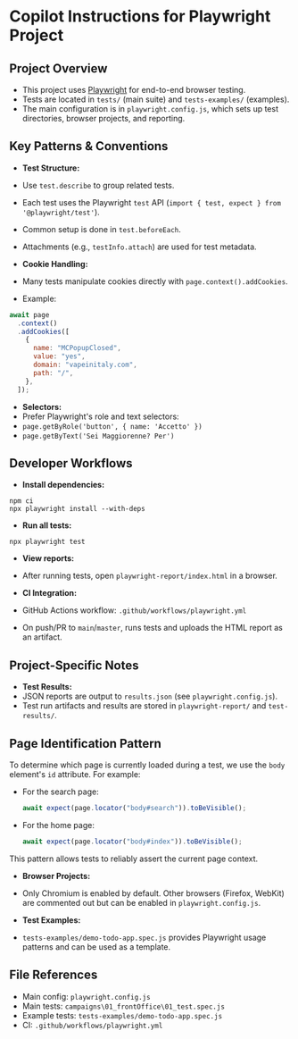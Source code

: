# Copilot Instructions for Playwright Project

## Project Overview

- This project uses [Playwright](https://playwright.dev/) for end-to-end browser testing.
- Tests are located in `tests/` (main suite) and `tests-examples/` (examples).
- The main configuration is in `playwright.config.js`, which sets up test directories, browser projects, and reporting.

## Key Patterns & Conventions

- **Test Structure:**
- Use `test.describe` to group related tests.
- Each test uses the Playwright `test` API (`import { test, expect } from '@playwright/test'`).
- Common setup is done in `test.beforeEach`.
- Attachments (e.g., `testInfo.attach`) are used for test metadata.

- **Cookie Handling:**
- Many tests manipulate cookies directly with `page.context().addCookies`.
- Example:

```js
await page
  .context()
  .addCookies([
    {
      name: "MCPopupClosed",
      value: "yes",
      domain: "vapeinitaly.com",
      path: "/",
    },
  ]);
```

- **Selectors:**
- Prefer Playwright's role and text selectors:
- `page.getByRole('button', { name: 'Accetto' })`
- `page.getByText('Sei Maggiorenne? Per')`

## Developer Workflows

- **Install dependencies:**

```
npm ci
npx playwright install --with-deps
```

- **Run all tests:**

```
npx playwright test
```

- **View reports:**
- After running tests, open `playwright-report/index.html` in a browser.

- **CI Integration:**
- GitHub Actions workflow: `.github/workflows/playwright.yml`
- On push/PR to `main`/`master`, runs tests and uploads the HTML report as an artifact.

## Project-Specific Notes

- **Test Results:**
- JSON reports are output to `results.json` (see `playwright.config.js`).
- Test run artifacts and results are stored in `playwright-report/` and `test-results/`.

## Page Identification Pattern

To determine which page is currently loaded during a test, we use the `body` element's `id` attribute. For example:

- For the search page:
  ```js
  await expect(page.locator("body#search")).toBeVisible();
  ```
- For the home page:
  ```js
  await expect(page.locator("body#index")).toBeVisible();
  ```

This pattern allows tests to reliably assert the current page context.

- **Browser Projects:**
- Only Chromium is enabled by default. Other browsers (Firefox, WebKit) are commented out but can be enabled in `playwright.config.js`.

- **Test Examples:**
- `tests-examples/demo-todo-app.spec.js` provides Playwright usage patterns and can be used as a template.

## File References

- Main config: `playwright.config.js`
- Main tests: `campaigns\01_frontOffice\01_test.spec.js`
- Example tests: `tests-examples/demo-todo-app.spec.js`
- CI: `.github/workflows/playwright.yml`

